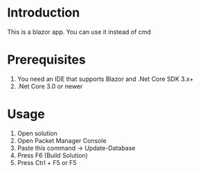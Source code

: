 # Introduction
This is a blazor app. You can use it instead of cmd
# Prerequisites
1. You need an IDE that supports Blazor and .Net Core SDK 3.x+
2. .Net Core 3.0 or newer
# Usage
1. Open solution
2. Open Packet Manager Console
3. Paste this command -> Update-Database
4. Press F6 (Build Solution)
5. Press Ctrl + F5 or F5
